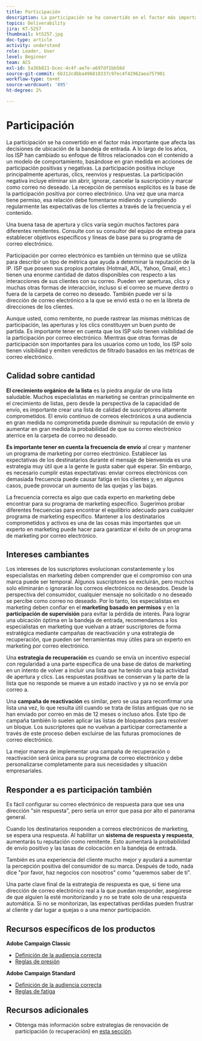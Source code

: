 ```yaml
---
title: Participación
description: La participación se ha convertido en el factor más importante que afecta las decisiones de ubicación de la bandeja de entrada.
topics: Deliverability
jira: KT-5257
thumbnail: kt5257.jpg
doc-type: article
activity: understand
role: Leader, User
level: Beginner
team: ACS
exl-id: 5a36b821-bcec-4c4f-ae7e-a697df1bb56d
source-git-commit: 6b312cdbba496818337c97ec4f42962aea757901
workflow-type: tm+mt
source-wordcount: '895'
ht-degree: 2%

---
```


# Participación

La participación se ha convertido en el factor más importante que afecta las decisiones de ubicación de la bandeja de entrada. A lo largo de los años, los ISP han cambiado su enfoque de filtros relacionados con el contenido a un modelo de comportamiento, basándose en gran medida en acciones de participación positivas y negativas. La participación positiva incluye principalmente aperturas, clics, reenvíos y respuestas. La participación negativa incluye eliminar sin abrir, ignorar, cancelar la suscripción y marcar como correo no deseado. La recepción de permisos explícitos es la base de la participación positiva por correo electrónico. Una vez que una marca tiene permiso, esa relación debe fomentarse midiendo y cumpliendo regularmente las expectativas de los clientes a través de la frecuencia y el contenido.

Una buena tasa de apertura y clics varía según muchos factores para diferentes remitentes. Consulte con su consultor del equipo de entrega para establecer objetivos específicos y líneas de base para su programa de correo electrónico.

Participación por correo electrónico es también un término que se utiliza para describir un tipo de métrica que ayuda a determinar la reputación de la IP. ISP que poseen sus propios portales (Hotmail, AOL, Yahoo, Gmail, etc.) tienen una enorme cantidad de datos disponibles con respecto a las interacciones de sus clientes con su correo. Pueden ver aperturas, clics y muchas otras formas de interacción, incluso si el correo se mueve dentro o fuera de la carpeta de correo no deseado. También puede ver si la dirección de correo electrónico a la que se envió está o no en la libreta de direcciones de los clientes.

Aunque usted, como remitente, no puede rastrear las mismas métricas de participación, las aperturas y los clics constituyen un buen punto de partida. Es importante tener en cuenta que los ISP solo tienen visibilidad de la participación por correo electrónico. Mientras que otras formas de participación son importantes para los usuarios como un todo, los ISP solo tienen visibilidad y emiten veredictos de filtrado basados en las métricas de correo electrónico.

## Calidad sobre cantidad

**El crecimiento orgánico de la lista** es la piedra angular de una lista saludable. Muchos especialistas en marketing se centran principalmente en el crecimiento de listas, pero desde la perspectiva de la capacidad de envío, es importante crear una lista de calidad de suscriptores altamente comprometidos. El envío continuo de correos electrónicos a una audiencia en gran medida no comprometida puede disminuir su reputación de envío y aumentar en gran medida la probabilidad de que su correo electrónico aterrice en la carpeta de correo no deseado.

**Es importante tener en cuenta la frecuencia de envío** al crear y mantener un programa de marketing por correo electrónico. Establecer las expectativas de los destinatarios durante el mensaje de bienvenida es una estrategia muy útil que a la gente le gusta saber qué esperar. Sin embargo, es necesario cumplir estas expectativas: enviar correos electrónicos con demasiada frecuencia puede causar fatiga en los clientes y, en algunos casos, puede provocar un aumento de las quejas y las bajas.

La frecuencia correcta es algo que cada experto en marketing debe encontrar para su programa de marketing específico. Sugerimos probar diferentes frecuencias para encontrar el equilibrio adecuado para cualquier programa de marketing específico. Mantener a los destinatarios comprometidos y activos es una de las cosas más importantes que un experto en marketing puede hacer para garantizar el éxito de un programa de marketing por correo electrónico.

## Intereses cambiantes

Los intereses de los suscriptores evolucionan constantemente y los especialistas en marketing deben comprender que el compromiso con una marca puede ser temporal. Algunos suscriptores se excluirán, pero muchos solo eliminarán o ignorarán los correos electrónicos no deseados. Desde la perspectiva del consumidor, cualquier mensaje no solicitado o no deseado se percibe como correo no deseado. Por lo tanto, los especialistas en marketing deben confiar en el **marketing basado en permisos** y en la **participación de supervisión** para evitar la pérdida de interés. Para lograr una ubicación óptima en la bandeja de entrada, recomendamos a los especialistas en marketing que vuelvan a atraer suscriptores de forma estratégica mediante campañas de reactivación y una estrategia de recuperación, que pueden ser herramientas muy útiles para un experto en marketing por correo electrónico.

Una **estrategia de recuperación** es cuando se envía un incentivo especial con regularidad a una parte específica de una base de datos de marketing en un intento de volver a incluir una lista que ha tenido una baja actividad de apertura y clics. Las respuestas positivas se conservan y la parte de la lista que no responde se mueve a un estado inactivo y ya no se envía por correo a.

Una **campaña de reactivación** es similar, pero se usa para reconfirmar una lista una vez, lo que resulta útil cuando se trata de listas antiguas que no se han enviado por correo en más de 12 meses o incluso años. Este tipo de campaña también lo suelen aplicar las listas de bloqueados para resolver un bloque. Los suscriptores que no vuelvan a participar correctamente a través de este proceso deben excluirse de las futuras promociones de correo electrónico.

La mejor manera de implementar una campaña de recuperación o reactivación será única para su programa de correo electrónico y debe personalizarse completamente para sus necesidades y situación empresariales.

## Responder a es participación también

Es fácil configurar su correo electrónico de respuesta para que sea una dirección &quot;sin respuesta&quot;, pero sería un error que pasa por alto el panorama general.

Cuando los destinatarios responden a correos electrónicos de marketing, se espera una respuesta. Al habilitar un **sistema de respuesta y respuesta**, aumentarás tu reputación como remitente. Esto aumentará la probabilidad de envío positivo y las tasas de colocación en la bandeja de entrada.

También es una experiencia del cliente mucho mejor y ayudará a aumentar la percepción positiva del consumidor de su marca. Después de todo, nada dice &quot;por favor, haz negocios con nosotros&quot; como &quot;queremos saber de ti&quot;.

Una parte clave final de la estrategia de respuesta es que, si tiene una dirección de correo electrónico real a la que puedan responder, asegúrese de que alguien la esté monitorizando y no se trate solo de una respuesta automática. Si no se monitorizan, las expectativas perdidas pueden frustrar al cliente y dar lugar a quejas o a una menor participación.

## Recursos específicos de los productos

**Adobe Campaign Classic**

* [Definición de la audiencia correcta](https://experienceleague.adobe.com/docs/campaign-standard/using/communication-channels/delivery-bestpractices/define-the-right-audience.html#communication-channels)
* [Reglas de presión](https://experienceleague.adobe.com/docs/campaign-classic/using/orchestrating-campaigns/campaign-optimization/pressure-rules.html)

**Adobe Campaign Standard**

* [Definición de la audiencia correcta](https://experienceleague.adobe.com/docs/campaign-standard/using/communication-channels/delivery-bestpractices/define-the-right-audience.html)
* [Reglas de fatiga](https://experienceleague.adobe.com/docs/campaign-standard/using/testing-and-sending/working-with-typology-rules/fatigue-rules.html)

## Recursos adicionales

* Obtenga más información sobre estrategias de renovación de participación (o recuperación) en [esta sección](/help/additional-resources/re-engagement.md).
